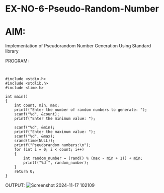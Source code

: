 # EX-NO-6-Pseudo-Random-Number

# AIM: 

Implementation of Pseudorandom Number Generation Using Standard library

PROGRAM:
```


#include <stdio.h>
#include <stdlib.h>
#include <time.h>

int main() 
{
    int count, min, max;
    printf("Enter the number of random numbers to generate: ");
    scanf("%d", &count);
    printf("Enter the minimum value: ");
    
    scanf("%d", &min);
    printf("Enter the maximum value: ");
    scanf("%d", &max);
    srand(time(NULL));
    printf("Pseudorandom numbers:\n");   
    for (int i = 0; i < count; i++) 
    {
        int random_number = (rand() % (max - min + 1)) + min;
        printf("%d ", random_number);
    }
    return 0;
}
```
OUTPUT:
![Screenshot 2024-11-17 102109](https://github.com/user-attachments/assets/4775e2a5-592d-4e7b-b9da-583c74794744)



